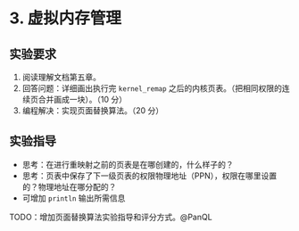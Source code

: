 # 3. 虚拟内存管理

## 实验要求

1. 阅读理解文档第五章。
2. 回答问题：详细画出执行完 `kernel_remap` 之后的内核页表。（把相同权限的连续页合并画成一块）。（10 分）
3. 编程解决：实现页面替换算法。（20 分）

## 实验指导

- 思考：在进行重映射之前的页表是在哪创建的，什么样子的？
- 思考：页表中保存了下一级页表的权限物理地址（PPN），权限在哪里设置的？物理地址在哪分配的？
- 可增加 `println` 输出所需信息

TODO：增加页面替换算法实验指导和评分方式。@PanQL

